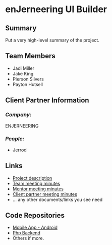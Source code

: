 # enJerneering UI Builder

## **Summary**

Put a very high-level summary of the project.

## **Team Members**

- Jadi Miller
- Jake King
- Pierson Silvers
- Payton Hutsell

## **Client Partner Information**

### *Company:*
ENJERNEERING

### *People:*
- Jerrod

## **Links**

- [Project description](ProjectDescription.md)
- [Team meeting minutes](MeetingMinutes/Team)
- [Mentor meeting minutes](MeetingMinutes/Mentor)
- [Client partner meeting minutes](MeetingMinutes/ClientPartner)
- ... any other documents/links you see need

## **Code Repositories**

- [Mobile App - Android](https://www.github.com/WHEREEVER_THE_ANDROID_CODE_IS/)
- [Php Backend](https://www.github.com/WHEREEVER_THE_PHP_CODE_IS)
- Others if more.

